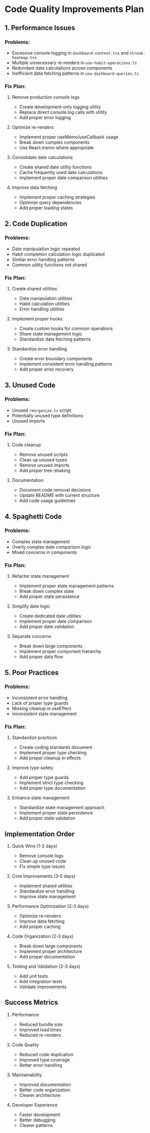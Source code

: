 # Code Quality Improvements Plan

## 1. Performance Issues

### Problems:

- Excessive console logging in `dashboard-content.tsx` and `streak-heatmap.tsx`
- Multiple unnecessary re-renders in `use-habit-operations.ts`
- Redundant date calculations across components
- Inefficient data fetching patterns in `use-dashboard-queries.ts`

### Fix Plan:

1. Remove production console logs

   - Create development-only logging utility
   - Replace direct console.log calls with utility
   - Add proper error logging

2. Optimize re-renders

   - Implement proper useMemo/useCallback usage
   - Break down complex components
   - Use React.memo where appropriate

3. Consolidate date calculations

   - Create shared date utility functions
   - Cache frequently used date calculations
   - Implement proper date comparison utilities

4. Improve data fetching
   - Implement proper caching strategies
   - Optimize query dependencies
   - Add proper loading states

## 2. Code Duplication

### Problems:

- Date manipulation logic repeated
- Habit completion calculation logic duplicated
- Similar error handling patterns
- Common utility functions not shared

### Fix Plan:

1. Create shared utilities

   - Date manipulation utilities
   - Habit calculation utilities
   - Error handling utilities

2. Implement proper hooks

   - Create custom hooks for common operations
   - Share state management logic
   - Standardize data fetching patterns

3. Standardize error handling
   - Create error boundary components
   - Implement consistent error handling patterns
   - Add proper error recovery

## 3. Unused Code

### Problems:

- Unused `reorganize.ts` script
- Potentially unused type definitions
- Unused imports

### Fix Plan:

1. Code cleanup

   - Remove unused scripts
   - Clean up unused types
   - Remove unused imports
   - Add proper tree-shaking

2. Documentation
   - Document code removal decisions
   - Update README with current structure
   - Add code usage guidelines

## 4. Spaghetti Code

### Problems:

- Complex state management
- Overly complex date comparison logic
- Mixed concerns in components

### Fix Plan:

1. Refactor state management

   - Implement proper state management patterns
   - Break down complex state
   - Add proper state persistence

2. Simplify date logic

   - Create dedicated date utilities
   - Implement proper date comparison
   - Add proper date validation

3. Separate concerns
   - Break down large components
   - Implement proper component hierarchy
   - Add proper data flow

## 5. Poor Practices

### Problems:

- Inconsistent error handling
- Lack of proper type guards
- Missing cleanup in useEffect
- Inconsistent state management

### Fix Plan:

1. Standardize practices

   - Create coding standards document
   - Implement proper type checking
   - Add proper cleanup in effects

2. Improve type safety

   - Add proper type guards
   - Implement strict type checking
   - Add proper type documentation

3. Enhance state management
   - Standardize state management approach
   - Implement proper state persistence
   - Add proper state validation

## Implementation Order

1. Quick Wins (1-2 days)

   - Remove console logs
   - Clean up unused code
   - Fix simple type issues

2. Core Improvements (3-5 days)

   - Implement shared utilities
   - Standardize error handling
   - Improve state management

3. Performance Optimization (2-3 days)

   - Optimize re-renders
   - Improve data fetching
   - Add proper caching

4. Code Organization (2-3 days)

   - Break down large components
   - Implement proper architecture
   - Add proper documentation

5. Testing and Validation (2-3 days)
   - Add unit tests
   - Add integration tests
   - Validate improvements

## Success Metrics

1. Performance

   - Reduced bundle size
   - Improved load times
   - Reduced re-renders

2. Code Quality

   - Reduced code duplication
   - Improved type coverage
   - Better error handling

3. Maintainability

   - Improved documentation
   - Better code organization
   - Clearer architecture

4. Developer Experience
   - Faster development
   - Better debugging
   - Clearer patterns

